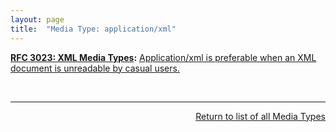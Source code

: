 ```yaml
---
layout: page
title:  "Media Type: application/xml"
---
```


**[RFC 3023: XML Media Types](/specs/IETF/RFC/3023 "This document standardizes five new media types - text/xml, application/xml, text/xml-external-parsed-entity, application/xml-external-parsed-entity, and application/xml-dtd - for use in exchanging network entities that are related to the Extensible Markup Language (XML). This document also standardizes a convention (using the suffix '+xml') for naming media types outside of these five types when those media types represent XML MIME (Multipurpose Internet Mail Extensions) entities. XML MIME entities are currently exchanged via the HyperText Transfer Protocol on the World Wide Web, are an integral part of the WebDAV protocol for remote web authoring, and are expected to have utility in many domains."):** [Application/xml is preferable when an XML document is unreadable by casual users.](http://tools.ietf.org/html/rfc3023#section-3.2)

<br/>
<hr/>

<p style="text-align: right"><a href="../media-types">Return to list of all Media Types</a></p>